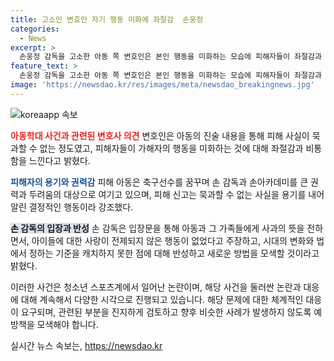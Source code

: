 ```yaml
---
title: 고소인 변호인 자기 행동 미화에 좌절감  손웅정
categories:
  - News
excerpt: >
  손웅정 감독을 고소한 아동 쪽 변호인은 본인 행동을 미화하는 모습에 피해자들이 좌절감과 비통함을 느낀다고 전했습니다. 류재율 변호사는 피해 아동이 겪은 상황을 보면 누구나 분노하고 참담해할 정도라며, 코치들의 행동에 대한 사과가 없는 점을 강조했습니다. 이에 손 감독은 상처를 받은 아이와 가족들에게 사과하면서도 고소인의 주장은 진실과는 다른 부분이 많다고 주장했습니다. 피해 아동은 손 감독과 손아카데미를 큰 권력과 두려움의 대상으로 인식하고 있다는 점이 강조됩니다.
feature_text: >
  손웅정 감독을 고소한 아동 쪽 변호인은 본인 행동을 미화하는 모습에 피해자들이 좌절감과 비통함을 느낀다고 전했습니다. 류재율 변호사는 피해 아동이 겪은 상황을 보면 누구나 분노하고 참담해할 정도라며, 코치들의 행동에 대한 사과가 없는 점을 강조했습니다. 이에 손 감독은 상처를 받은 아이와 가족들에게 사과하면서도 고소인의 주장은 진실과는 다른 부분이 많다고 주장했습니다. 피해 아동은 손 감독과 손아카데미를 큰 권력과 두려움의 대상으로 인식하고 있다는 점이 강조됩니다.
image: 'https://newsdao.kr/res/images/meta/newsdao_breakingnews.jpg'
---
```


<p><img src="https://newsdao.kr/res/images/meta/newsdao_breakingnews.jpg" alt="koreaapp 속보" /></p>

<p><b><span style="color: #ee2323;">아동학대 사건과 관련된 변호사 의견</span></b>
변호인은 아동의 진술 내용을 통해 피해 사실이 묵과할 수 없는 정도였고, 피해자들이 가해자의 행동을 미화하는 것에 대해 좌절감과 비통함을 느낀다고 밝혔다.</p>

<p><b><span style="color: #1a5490;">피해자의 용기와 권력감</span></b>
피해 아동은 축구선수를 꿈꾸며 손 감독과 손아카데미를 큰 권력과 두려움의 대상으로 여기고 있으며, 피해 신고는 묵과할 수 없는 사실을 용기를 내어 알린 결정적인 행동이라 강조했다.</p>

<p><b><span style="background-color: #21538527;">손 감독의 입장과 반성</span></b>
손 감독은 입장문을 통해 아동과 그 가족들에게 사과의 뜻을 전하면서, 아이들에 대한 사랑이 전제되지 않은 행동이 없었다고 주장하고, 시대의 변화와 법에서 정하는 기준을 캐치하지 못한 점에 대해 반성하고 새로운 방법을 모색할 것이라고 밝혔다. </p>

<p>이러한 사건은 청소년 스포츠계에서 일어난 논란이며, 해당 사건을 둘러싼 논란과 대응에 대해 계속해서 다양한 시각으로 진행되고 있습니다. 해당 문제에 대한 체계적인 대응이 요구되며, 관련된 부분을 진지하게 검토하고 향후 비슷한 사례가 발생하지 않도록 예방책을 모색해야 합니다.</p>
실시간 뉴스 속보는, <a href="https://newsdao.kr" rel="dofollow">https://newsdao.kr</a>


